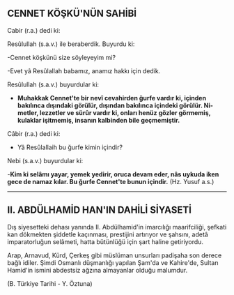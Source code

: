 ## CENNET KÖŞKÜ'NÜN SAHİBİ

Cabir (r.a.) dedi ki:

Resûlullah (s.a.v.) ile beraberdik. Buyurdu ki:

-Cennet köşkünü size söyleyeyim mi?

-Evet yâ Resûlallah babamız, anamız hak­kı için dedik.

Resûlullah (s.a.v.) buyurdular ki:

- **Muhakkak Cennet'te bir nevî cevahirden ğurfe vardır ki, içinden bakılınca dışındaki gö­rülür, dışından bakılınca içindeki görülür. Ni­metler, lezzetler ve sürûr vardır ki, onları henüz gözler görmemiş, kulaklar işitmemiş, insanın kalbinden bile geçmemiştir.**

Câbir (r.a.) dedi ki:

-  Yâ Resûlallaih bu ğurfe kimin içindir?

Nebi (s.a.v.) buyurdular ki:

-**Kim ki selâmı yayar, yemek yedirir, oru­ca devam eder, nâs uykuda iken gece de namaz kılar. Bu ğurfe Cennet'te bunun içindir.** (Hz. Yusuf a.s.)

*******

## II. ABDÜLHAMİD HAN'IN DAHİLİ SİYASETİ

Dış siyesetteki dehası yanında II. Abdülhamid'in imarcılığı maarifciliği, şefkati kan dökmekten şiddetle kaçınması, prestijini artırıyor ve şahsını, adetâ imparatorluğun selâmeti, hat­ta bütünlüğü için şart haline getiriyordu.

Arap, Arnavud, Kürd, Çerkeş gibi müslüman unsurları padişaha son derece bağlı idiler. Şimdi Osmanlı düşmanlığı yapılan Şam'da ve Kahire'de, Sultan Hamid'in ismini abdestsiz ağzına almayanlar olduğu malumdur.

(B. Türkiye Tarihi - Y. Öztuna)
